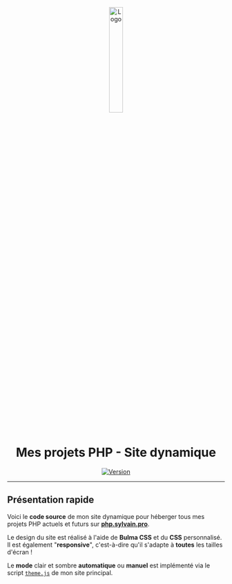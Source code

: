 <div align="center">
  <a href="https://php.sylvain.pro"><img src="https://php.sylvain.pro/assets/images/logo.png" alt="Logo" width="25%" height="auto"/></a>

  # Mes projets PHP - Site dynamique
  [![Version](https://custom-icon-badges.demolab.com/badge/Version%20:-v1.0.4-6479ee?logo=php.sylvain.pro&labelColor=23272A)](https://github.com/20syldev/php/releases/latest)
</div>

---

## Présentation rapide
Voici le **code source** de mon site dynamique pour héberger tous mes projets PHP actuels et futurs sur **[php.sylvain.pro](https://php.sylvain.pro)**.  

Le design du site est réalisé à l'aide de **Bulma CSS** et du **CSS** personnalisé. Il est également "**responsive**", c'est-à-dire qu'il s'adapte à **toutes** les tailles d'écran !

Le **mode** clair et sombre **automatique** ou **manuel** est implémenté via le script [`theme.js`](https://sylvain.pro/assets/js/theme.js) de mon site principal.
